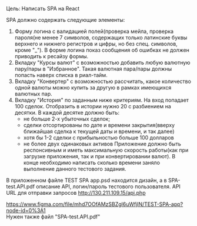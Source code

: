 Цель: Написать SPA на React
 
SPA должно содержать следующие элементы:
1. Форму логина с валидацией полей(проверка мейла, проверка пароля(не менее 7 символов, содержащих только латинские буквы верхнего и нижнего регистров и цифры, но без спец. символов, кроме "_"). В форме логина показ сообщения об ошибках не должен приводить к ресайзу формы.
2. Вкладку "Курсы валют" с возможностью добавить любую валютную пару/пары в "Избранное". Такая валютная пара/пары должны попасть наверх списка в риал-тайм.
3. Вкладку "Конвертер" с возможностью рассчитать, какое количество одной валюты можно купить за другую в рамках имеющихся валютных пар.
4. Вкладку "История" по заданным ниже критериям.
   На вход попадает 100 сделок. Отобразить в истории нужно 20 с разбиением на десятки.
   В каждой десятке должно быть:
   - не больше 2-х убыточных сделок;
   - сделки отсортированы по дате и времени закрытия(вверху ближайшая сделка к текущей даты и времени, и так далее)
   - хотя бы 1-2 сделки с прибыльностью больше 100 долларов
   - не более двух одинаковых активов
Приложение должно быть респонсивным и иметь максимальную скорость работы(как при загрузке приложения, так и при конвертировании валют).
В конце необходимо написать сколько времени заняло выполнение данного тестового задания.

В приложенном файле TEST SPA app.psd находится дизайн, а в SPA-test.API.pdf описание API, логин/пароль тестового пользователя.
API URL для отправки запросов http://130.211.109.15/api.php
  
https://www.figma.com/file/mhd7OOfAMzSBZgl6uWfjlN/TEST-SPA-app?node-id=0%3A1  
Нужен также файл "SPA-test.API.pdf"